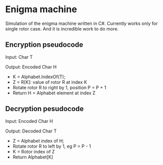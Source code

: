 # Enigma machine

Simulation of the enigma machine written in C#. Currently works only for single rotor case. And it is incredible work to do more. 

## Encryption pseudocode

Input: Char T

Output: Encoded Char H

- K = Alphabet.IndexOf(T);
- Z = R[K]: value of rotor R at index K
- Rotate rotor R to right by 1, position P = P + 1
- Return H = Alphabet element at index Z

## Decryption pesudocode

Input: Encoded Char H

Output: Decoded Char T

- Z = Alphabet index of H;
- Rotate rotor R to left by 1, eg P = P - 1
- K = Rotor index of Z
- Return Alphabet[K]

